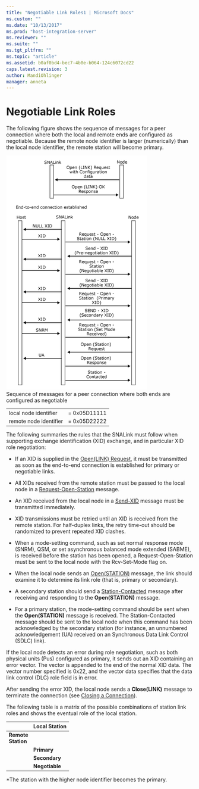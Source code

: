 ```yaml
---
title: "Negotiable Link Roles1 | Microsoft Docs"
ms.custom: ""
ms.date: "10/13/2017"
ms.prod: "host-integration-server"
ms.reviewer: ""
ms.suite: ""
ms.tgt_pltfrm: ""
ms.topic: "article"
ms.assetid: b0af0bd4-bec7-4b0e-b064-124c6072cd22
caps.latest.revision: 3
author: MandiOhlinger
manager: anneta
---
```

# Negotiable Link Roles
The following figure shows the sequence of messages for a peer connection where both the local and remote ends are configured as negotiable. Because the remote node identifier is larger (numerically) than the local node identifier, the remote station will become primary.  
  
 ![](../core/media/dev3e.gif "dev3e")  
Sequence of messages for a peer connection where both ends are configured as negotiable  
  
|||  
|-|-|  
|local node identifier|= 0x05D11111|  
|remote node identifier|= 0x05D22222|  
  
 The following summaries the rules that the SNALink must follow when supporting exchange identification (XID) exchange, and in particular XID role negotiation:  
  
-   If an XID is supplied in the [Open(LINK) Request](../Topic/Open\(LINK\)%20Request2.md), it must be transmitted as soon as the end-to-end connection is established for primary or negotiable links.  
  
-   All XIDs received from the remote station must be passed to the local node in a [Request-Open-Station](../Topic/Request-Open-Station1.md) message.  
  
-   An XID received from the local node in a [Send-XID](../Topic/Send-XID2.md) message must be transmitted immediately.  
  
-   XID transmissions must be retried until an XID is received from the remote station. For half-duplex links, the retry time-out should be randomized to prevent repeated XID clashes.  
  
-   When a mode-setting command, such as set normal response mode (SNRM), QSM, or set asynchronous balanced mode extended (SABME), is received before the station has been opened, a Request-Open-Station must be sent to the local node with the Rcv-Set-Mode flag on.  
  
-   When the local node sends an [Open(STATION)](../Topic/Open\(STATION\)2.md) message, the link should examine it to determine its link role (that is, primary or secondary).  
  
-   A secondary station should send a [Station-Contacted](../Topic/Station-Contacted2.md) message after receiving and responding to the **Open(STATION)** message.  
  
-   For a primary station, the mode-setting command should be sent when the **Open(STATION)** message is received. The Station-Contacted message should be sent to the local node when this command has been acknowledged by the secondary station (for instance, an unnumbered acknowledgement (UA) received on an Synchronous Data Link Control (SDLC) link).  
  
 If the local node detects an error during role negotiation, such as both physical units (Pus) configured as primary, it sends out an XID containing an error vector. The vector is appended to the end of the normal XID data. The vector number specified is 0x22, and the vector data specifies that the data link control (DLC) role field is in error.  
  
 After sending the error XID, the local node sends a **Close(LINK)** message to terminate the connection (see [Closing a Connection](../core/closing-a-connection-snadis.md)).  
  
 The following table is a matrix of the possible combinations of station link roles and shows the eventual role of the local station.  
  
||Local Station|  
|------|-------------------|  
|**Remote** <br />**Station**||**Primary**|**Secondary**|**Negotiable**|  
||**Primary**|Fail|Secondary|Secondary|  
||**Secondary**|Primary|Fail|Primary|  
||**Negotiable**|Primary|Secondary|Either*|  
  
 *The station with the higher node identifier becomes the primary.